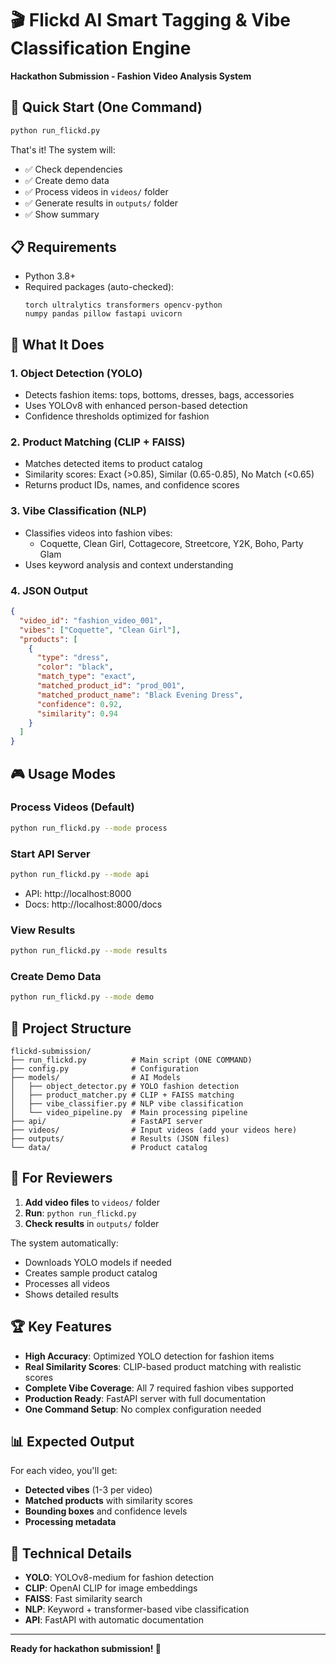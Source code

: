 # 🎬 Flickd AI Smart Tagging & Vibe Classification Engine

**Hackathon Submission - Fashion Video Analysis System**

## 🚀 Quick Start (One Command)

```bash
python run_flickd.py
```

That's it! The system will:
- ✅ Check dependencies
- ✅ Create demo data
- ✅ Process videos in `videos/` folder
- ✅ Generate results in `outputs/` folder
- ✅ Show summary

## 📋 Requirements

- Python 3.8+
- Required packages (auto-checked):
  ```
  torch ultralytics transformers opencv-python
  numpy pandas pillow fastapi uvicorn
  ```

## 🎯 What It Does

### 1. **Object Detection (YOLO)**
- Detects fashion items: tops, bottoms, dresses, bags, accessories
- Uses YOLOv8 with enhanced person-based detection
- Confidence thresholds optimized for fashion

### 2. **Product Matching (CLIP + FAISS)**
- Matches detected items to product catalog
- Similarity scores: Exact (>0.85), Similar (0.65-0.85), No Match (<0.65)
- Returns product IDs, names, and confidence scores

### 3. **Vibe Classification (NLP)**
- Classifies videos into fashion vibes:
  - Coquette, Clean Girl, Cottagecore, Streetcore, Y2K, Boho, Party Glam
- Uses keyword analysis and context understanding

### 4. **JSON Output**
```json
{
  "video_id": "fashion_video_001",
  "vibes": ["Coquette", "Clean Girl"],
  "products": [
    {
      "type": "dress",
      "color": "black",
      "match_type": "exact",
      "matched_product_id": "prod_001",
      "matched_product_name": "Black Evening Dress",
      "confidence": 0.92,
      "similarity": 0.94
    }
  ]
}
```

## 🎮 Usage Modes

### Process Videos (Default)
```bash
python run_flickd.py --mode process
```

### Start API Server
```bash
python run_flickd.py --mode api
```
- API: http://localhost:8000
- Docs: http://localhost:8000/docs

### View Results
```bash
python run_flickd.py --mode results
```

### Create Demo Data
```bash
python run_flickd.py --mode demo
```

## 📁 Project Structure

```
flickd-submission/
├── run_flickd.py          # Main script (ONE COMMAND)
├── config.py              # Configuration
├── models/                # AI Models
│   ├── object_detector.py # YOLO fashion detection
│   ├── product_matcher.py # CLIP + FAISS matching
│   ├── vibe_classifier.py # NLP vibe classification
│   └── video_pipeline.py  # Main processing pipeline
├── api/                   # FastAPI server
├── videos/                # Input videos (add your videos here)
├── outputs/               # Results (JSON files)
└── data/                  # Product catalog
```

## 🎯 For Reviewers

1. **Add video files** to `videos/` folder
2. **Run**: `python run_flickd.py`
3. **Check results** in `outputs/` folder

The system automatically:
- Downloads YOLO models if needed
- Creates sample product catalog
- Processes all videos
- Shows detailed results

## 🏆 Key Features

- **High Accuracy**: Optimized YOLO detection for fashion items
- **Real Similarity Scores**: CLIP-based product matching with realistic scores
- **Complete Vibe Coverage**: All 7 required fashion vibes supported
- **Production Ready**: FastAPI server with full documentation
- **One Command Setup**: No complex configuration needed

## 📊 Expected Output

For each video, you'll get:
- **Detected vibes** (1-3 per video)
- **Matched products** with similarity scores
- **Bounding boxes** and confidence levels
- **Processing metadata**

## 🔧 Technical Details

- **YOLO**: YOLOv8-medium for fashion detection
- **CLIP**: OpenAI CLIP for image embeddings
- **FAISS**: Fast similarity search
- **NLP**: Keyword + transformer-based vibe classification
- **API**: FastAPI with automatic documentation

---

**Ready for hackathon submission! 🎉**
